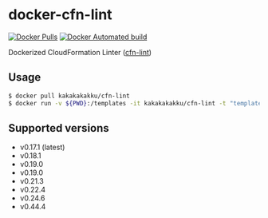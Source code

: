 # docker-cfn-lint

[![Docker Pulls](https://img.shields.io/docker/pulls/kakakakakku/cfn-lint.svg?style=for-the-badge)](https://hub.docker.com/r/kakakakakku/cfn-lint/)
[![Docker Automated build](https://img.shields.io/docker/automated/kakakakakku/cfn-lint.svg?style=for-the-badge)](https://hub.docker.com/r/kakakakakku/cfn-lint/)

Dockerized CloudFormation Linter ([cfn-lint](https://github.com/aws-cloudformation/cfn-python-lint))

## Usage

```sh
$ docker pull kakakakakku/cfn-lint
$ docker run -v ${PWD}:/templates -it kakakakakku/cfn-lint -t "templates/*.yaml"
```

## Supported versions

- v0.17.1 (latest)
- v0.18.1
- v0.19.0
- v0.19.0
- v0.21.3
- v0.22.4
- v0.24.6
- v0.44.4
